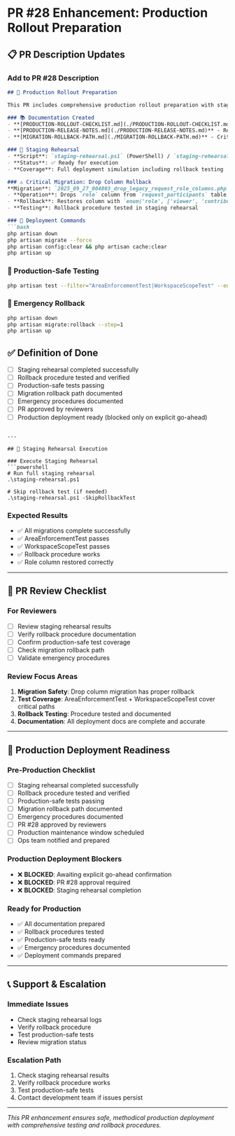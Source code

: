 # PR #28 Enhancement: Production Rollout Preparation

## 📋 PR Description Updates

### Add to PR #28 Description

```markdown
## 🚀 Production Rollout Preparation

This PR includes comprehensive production rollout preparation with staging rehearsal and rollback procedures.

### 📚 Documentation Created
- **[PRODUCTION-ROLLOUT-CHECKLIST.md](./PRODUCTION-ROLLOUT-CHECKLIST.md)** - Complete deployment checklist
- **[PRODUCTION-RELEASE-NOTES.md](./PRODUCTION-RELEASE-NOTES.md)** - Release notes with deployment commands
- **[MIGRATION-ROLLBACK-PATH.md](./MIGRATION-ROLLBACK-PATH.md)** - Critical migration rollback procedures

### 🧪 Staging Rehearsal
- **Script**: `staging-rehearsal.ps1` (PowerShell) / `staging-rehearsal.sh` (Bash)
- **Status**: ✅ Ready for execution
- **Coverage**: Full deployment simulation including rollback testing

### ⚠️ Critical Migration: Drop Column Rollback
**Migration**: `2025_09_27_004003_drop_legacy_request_role_columns.php`
- **Operation**: Drops `role` column from `request_participants` table
- **Rollback**: Restores column with `enum('role', ['viewer', 'contributor', 'manager'])`
- **Testing**: Rollback procedure tested in staging rehearsal

### 🎯 Deployment Commands
```bash
php artisan down
php artisan migrate --force
php artisan config:clear && php artisan cache:clear
php artisan up
```

### 🧪 Production-Safe Testing
```bash
php artisan test --filter="AreaEnforcementTest|WorkspaceScopeTest" --env=production
```

### 🚨 Emergency Rollback
```bash
php artisan down
php artisan migrate:rollback --step=1
php artisan up
```

## ✅ Definition of Done
- [ ] Staging rehearsal completed successfully
- [ ] Rollback procedure tested and verified
- [ ] Production-safe tests passing
- [ ] Migration rollback path documented
- [ ] Emergency procedures documented
- [ ] PR approved by reviewers
- [ ] Production deployment ready (blocked only on explicit go-ahead)
```

---

## 🔄 Staging Rehearsal Execution

### Execute Staging Rehearsal
```powershell
# Run full staging rehearsal
.\staging-rehearsal.ps1

# Skip rollback test (if needed)
.\staging-rehearsal.ps1 -SkipRollbackTest
```

### Expected Results
- ✅ All migrations complete successfully
- ✅ AreaEnforcementTest passes
- ✅ WorkspaceScopeTest passes
- ✅ Rollback procedure works
- ✅ Role column restored correctly

---

## 📝 PR Review Checklist

### For Reviewers
- [ ] Review staging rehearsal results
- [ ] Verify rollback procedure documentation
- [ ] Confirm production-safe test coverage
- [ ] Check migration rollback path
- [ ] Validate emergency procedures

### Review Focus Areas
1. **Migration Safety**: Drop column migration has proper rollback
2. **Test Coverage**: AreaEnforcementTest + WorkspaceScopeTest cover critical paths
3. **Rollback Testing**: Procedure tested and documented
4. **Documentation**: All deployment docs are complete and accurate

---

## 🚀 Production Deployment Readiness

### Pre-Production Checklist
- [ ] Staging rehearsal completed successfully
- [ ] Rollback procedure tested and verified
- [ ] Production-safe tests passing
- [ ] Migration rollback path documented
- [ ] Emergency procedures documented
- [ ] PR #28 approved by reviewers
- [ ] Production maintenance window scheduled
- [ ] Ops team notified and prepared

### Production Deployment Blockers
- ❌ **BLOCKED**: Awaiting explicit go-ahead confirmation
- ❌ **BLOCKED**: PR #28 approval required
- ❌ **BLOCKED**: Staging rehearsal completion

### Ready for Production
- ✅ All documentation prepared
- ✅ Rollback procedures tested
- ✅ Production-safe tests ready
- ✅ Emergency procedures documented
- ✅ Deployment commands prepared

---

## 📞 Support & Escalation

### Immediate Issues
- Check staging rehearsal logs
- Verify rollback procedure
- Test production-safe tests
- Review migration status

### Escalation Path
1. Check staging rehearsal results
2. Verify rollback procedure works
3. Test production-safe tests
4. Contact development team if issues persist

---

*This PR enhancement ensures safe, methodical production deployment with comprehensive testing and rollback procedures.*
